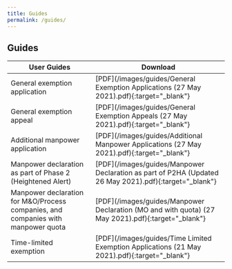 ```yaml
---
title: Guides
permalink: /guides/
---
```

## Guides

| User Guides | Download |
|---|---|
| General exemption application | [PDF](/images/guides/General Exemption Applications (27 May 2021).pdf){:target="_blank"} |
| General exemption appeal | [PDF](/images/guides/General Exemption Appeals (27 May 2021).pdf){:target="_blank"} |
| Additional manpower application | [PDF](/images/guides/Additional Manpower Applications (27 May 2021).pdf){:target="_blank"} |
| Manpower declaration as part of Phase 2 (Heightened Alert) | [PDF](/images/guides/Manpower Declaration as part of P2HA (Updated 26 May 2021).pdf){:target="_blank"} |
| Manpower declaration for M&O/Process companies, and companies with manpower quota | [PDF](/images/guides/Manpower Declaration (MO and with quota) (27 May 2021).pdf){:target="_blank"} |
| Time-limited exemption | [PDF](/images/guides/Time Limited Exemption Applications (21 May 2021).pdf){:target="_blank"} |
